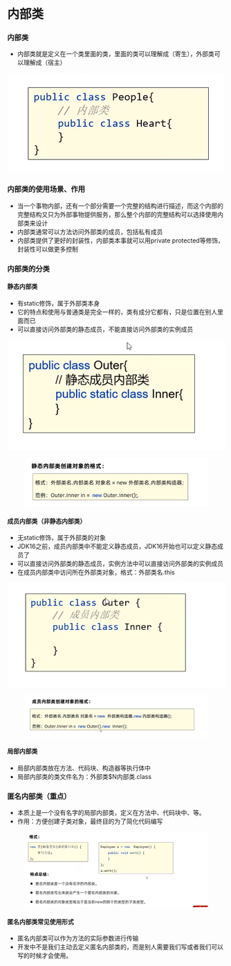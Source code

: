 # 内部类

### 内部类

* 内部类就是定义在一个类里面的类，里面的类可以理解成（寄生），外部类可以理解成（宿主）

![](<../.gitbook/assets/image (3) (3) (2).png>)

### 内部类的使用场景、作用

* 当一个事物内部，还有一个部分需要一个完整的结构进行描述，而这个内部的完整结构又只为外部事物提供服务，那么整个内部的完整结构可以选择使用内部类来设计
* 内部类通常可以方法访问外部类的成员，包括私有成员
* 内部类提供了更好的封装性，内部类本事就可以用private protected等修饰，封装性可以做更多控制

### 内部类的分类

#### 静态内部类

* 有static修饰，属于外部类本身
* 它的特点和使用与普通类是完全一样的，类有成分它都有，只是位置在别人里面而已
* 可以直接访问外部类的静态成员，不能直接访问外部类的实例成员

![](<../.gitbook/assets/image (5) (2).png>)

<figure><img src="../.gitbook/assets/image (13).png" alt=""><figcaption></figcaption></figure>

#### 成员内部类（非静态内部类）

* 无static修饰，属于外部类的对象
* JDK16之前，成员内部类中不能定义静态成员，JDK16开始也可以定义静态成员了
* 可以直接访问外部类的静态成员，实例方法中可以直接访问外部类的实例成员&#x20;
* 在成员内部类中访问所在外部类对象，格式：外部类名.this

![](<../.gitbook/assets/image (10).png>)

<figure><img src="../.gitbook/assets/image (1) (2) (3).png" alt=""><figcaption></figcaption></figure>

#### 局部内部类

* 局部内部类放在方法、代码块、构造器等执行体中
* 局部内部类的类文件名为：外部类$N内部类.class

### 匿名内部类（重点）

* 本质上是一个没有名字的局部内部类，定义在方法中、代码块中、等。
* 作用：方便创建子类对象，最终目的为了简化代码编写

<figure><img src="../.gitbook/assets/image (21).png" alt=""><figcaption></figcaption></figure>

#### 匿名内部类常见使用形式

* 匿名内部类可以作为方法的实际参数进行传输
* 开发中不是我们主动去定义匿名内部类的，而是别人需要我们写或者我们可以写的时候才会使用。

####

